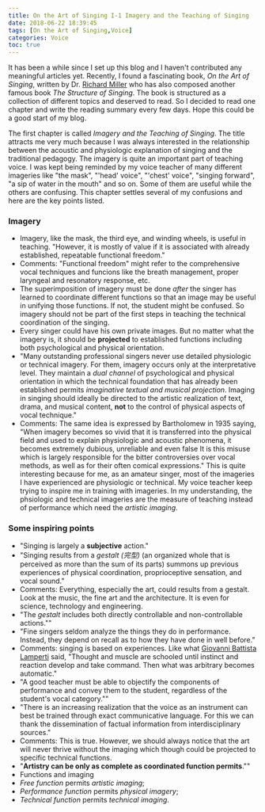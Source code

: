 ```yaml
---
title: On the Art of Singing I-1 Imagery and the Teaching of Singing
date: 2018-06-22 18:39:45
tags: [On the Art of Singing,Voice]
categories: Voice
toc: true
---
```


It has been a while since I set up this blog and I haven't contributed any meaningful articles yet. Recently, I found a fascinating  book, *On the Art of Singing*, written by Dr. [Richard Miller](https://en.wikipedia.org/wiki/Richard_Miller_(singer)) who has also composed another famous book *The Structure of Singing*. The book is structured as a collection of different topics and deserved to read. So I decided to read one chapter and write the reading summary every few days. Hope this could be a good start of my blog.

<!--more-->

The first chapter is called *Imagery and the Teaching of Singing*. The title attracts me very much because I was always interested in the relationship between the acoustic and physiologic explanation of singing and the traditional pedagogy. The imagery is quite an important part of teaching voice. I was kept being reminded by my voice teacher of many different imageries like "the mask", "'head' voice", "'chest' voice", "singing forward", "a sip of water in the mouth" and so on. Some of them are useful while the others are confusing. This chapter settles several of my confusions and here are the key points listed.

### Imagery
- Imagery, like the mask, the third eye, and winding wheels, is useful in teaching. "However, it is mostly of value if it is associated with already established, repeatable functional freedom." 
 - Comments: "Functional freedom" might refer to the comprehensive vocal techniques and funcions like the breath management, proper laryngeal and resonatory response, etc.
- The superimposition of imagery must be done *after* the singer has learned to coordinate different functions so that an image may be useful in unifying those functions. If not, the student might be confused. So imagery should not be part of the first steps in teaching the technical coordination of the singing. 
- Every singer could have his own private images. But no matter what the imagery is, it should be **projected** to established functions including both psychological and physical orientation.
- "Many outstanding professional singers never use detailed physiologic or technical imagery. For them, imagery occurs only at the interpretative level. They maintain a *dual channel* of psychological and physical orientation in which the technical foundation that has already been established permits *imaginative textual and musical projection*. Imaging in singing should ideally be directed to the artistic realization of text, drama, and musical content, **not** to the control of physical aspects of vocal technique."
 - Comments: The same idea is expressed by Bartholomew in 1935 saying, "When imagery becomes so vivid that it is transferred into the physical field and used to explain physiologic and acoustic phenomena, it becomes extremely dubious, unreliable and even false It is this misuse which is largely responsible for the bitter controversies over vocal methods, as well as for their often comical expressions." This is quite interesting because for me, as an amateur singer, most of the imageries I have experienced are physiologic or technical. My voice teacher keep trying to inspire me in training with imageries. In my understanding, the phsiologic and technical imageries are the measure of teaching instead of performance which need the *artistic imaging*.

### Some inspiring points
- "Singing is largely a **subjective** action."
- "Singing results from a *gestalt (完型)* (an organized whole that is perceived as more than the sum of its parts) summons up previous experiences of physical coordination, proprioceptive sensation, and vocal sound."
 - Comments: Everything, especially the art, could results from a gestalt. Look at the music, the fine art and the architecture. It is even for science, technology and engineering.
- "The *gestalt* includes both directly controllable and non-controllable actions."" 
- "Fine singers seldom analyze the things they do in performance. Instead, they depend on recall as to how they have done in well before."
 - Comments: singing is based on experiences. Like what [Giovanni Battista Lamperti](https://en.wikipedia.org/wiki/Giovanni_Battista_Lamperti) said, "Thought and muscle are schooled until instinct and reaction develop and take command. Then what was arbitrary becomes automatic."
- "A good teacher must be able to objectify the components of performance and convey them to the student, regardless of the student's vocal category.""
- "There is an increasing realization that the voice as an instrument can best be trained through exact communicative language. For this we can thank the dissemination of factual information from interdisciplinary sources."
 - Comments: This is true. However, we should always notice that the art will never thrive without the imaging which though could be projected to specific technical functions.
- "**Artistry can be only as complete as coordinated function permits**.""
- Functions and imaging
 - *Free function* permits *artistic imaging*; 
 - *Performance function* permits *physical imagery*; 
 - *Technical function* permits *technical imaging*.


